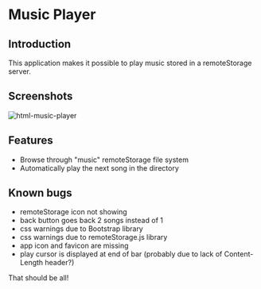 # Music Player

## Introduction
This application makes it possible to play music stored in a remoteStorage
server.

## Screenshots
![html-music-player](https://github.com/fkooman/html-music-player/raw/master/docs/html-music-player-screenshot.png)

## Features
* Browse through "music" remoteStorage file system
* Automatically play the next song in the directory

## Known bugs

* remoteStorage icon not showing
* back button goes back 2 songs instead of 1
* css warnings due to Bootstrap library
* css warnings due to remoteStorage.js library
* app icon and favicon are missing
* play cursor is displayed at end of bar (probably due to lack of Content-Length header?)

That should be all!
